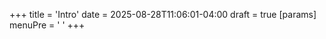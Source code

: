 +++
title = 'Intro'
date = 2025-08-28T11:06:01-04:00
draft = true
[params]
  menuPre = '<i class="fa-solid fa-book-open"></i> '
+++
